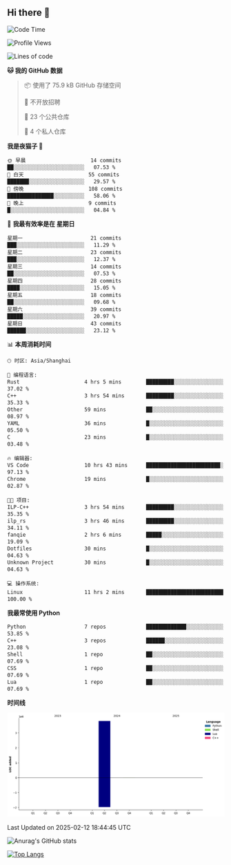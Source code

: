 ## Hi there 👋

<!--
**ZeroMapleQvQ/ZeroMapleQvQ** is a ✨ _special_ ✨ repository because its `README.md` (this file) appears on your GitHub profile.

Here are some ideas to get you started:

- 🔭 I’m currently working on ...
- 🌱 I’m currently learning ...
- 👯 I’m looking to collaborate on ...
- 🤔 I’m looking for help with ...
- 💬 Ask me about ...
- 📫 How to reach me: ...
- 😄 Pronouns: ...
- ⚡ Fun fact: ...
-->

<!--START_SECTION:waka-->
![Code Time](http://img.shields.io/badge/Code%20Time-11%20hrs%202%20mins-blue)

![Profile Views](http://img.shields.io/badge/%E4%B8%AA%E4%BA%BA%E8%B5%84%E6%96%99%E8%A7%82%E7%9C%8B%E6%AC%A1%E6%95%B0-58-blue)

![Lines of code](https://img.shields.io/badge/%E4%BB%8E%E3%80%8CHello%20World%E3%80%8D%E8%B5%B7%E6%88%91%E5%B7%B2%E7%BB%8F%E5%86%99%E4%BA%86-3.8%20million%20%E8%A1%8C%E4%BB%A3%E7%A0%81-blue)

**🐱 我的 GitHub 数据** 

> 📦  使用了 75.9 kB GitHub 存储空间 
 > 
> 🚫 不开放招聘
 > 
> 📜 23 个公共仓库 
 > 
> 🔑 4 个私人仓库 
 > 
**我是夜猫子 🦉** 

```text
🌞 早晨                     14 commits          ██░░░░░░░░░░░░░░░░░░░░░░░   07.53 % 
🌆 白天                     55 commits          ███████░░░░░░░░░░░░░░░░░░   29.57 % 
🌃 傍晚                     108 commits         ███████████████░░░░░░░░░░   58.06 % 
🌙 晚上                     9 commits           █░░░░░░░░░░░░░░░░░░░░░░░░   04.84 % 
```
📅 **我最有效率是在 星期日** 

```text
星期一                      21 commits          ███░░░░░░░░░░░░░░░░░░░░░░   11.29 % 
星期二                      23 commits          ███░░░░░░░░░░░░░░░░░░░░░░   12.37 % 
星期三                      14 commits          ██░░░░░░░░░░░░░░░░░░░░░░░   07.53 % 
星期四                      28 commits          ████░░░░░░░░░░░░░░░░░░░░░   15.05 % 
星期五                      18 commits          ██░░░░░░░░░░░░░░░░░░░░░░░   09.68 % 
星期六                      39 commits          █████░░░░░░░░░░░░░░░░░░░░   20.97 % 
星期日                      43 commits          ██████░░░░░░░░░░░░░░░░░░░   23.12 % 
```


📊 **本周消耗时间** 

```text
🕑︎ 时区: Asia/Shanghai

💬 编程语言: 
Rust                     4 hrs 5 mins        █████████░░░░░░░░░░░░░░░░   37.02 % 
C++                      3 hrs 54 mins       █████████░░░░░░░░░░░░░░░░   35.33 % 
Other                    59 mins             ██░░░░░░░░░░░░░░░░░░░░░░░   08.97 % 
YAML                     36 mins             █░░░░░░░░░░░░░░░░░░░░░░░░   05.50 % 
C                        23 mins             █░░░░░░░░░░░░░░░░░░░░░░░░   03.48 % 

🔥 编辑器: 
VS Code                  10 hrs 43 mins      ████████████████████████░   97.13 % 
Chrome                   19 mins             █░░░░░░░░░░░░░░░░░░░░░░░░   02.87 % 

🐱‍💻 项目: 
ILP-C++                  3 hrs 54 mins       █████████░░░░░░░░░░░░░░░░   35.35 % 
ilp_rs                   3 hrs 46 mins       █████████░░░░░░░░░░░░░░░░   34.11 % 
fanqie                   2 hrs 6 mins        █████░░░░░░░░░░░░░░░░░░░░   19.09 % 
Dotfiles                 30 mins             █░░░░░░░░░░░░░░░░░░░░░░░░   04.63 % 
Unknown Project          30 mins             █░░░░░░░░░░░░░░░░░░░░░░░░   04.63 % 

💻 操作系统: 
Linux                    11 hrs 2 mins       █████████████████████████   100.00 % 
```

**我最常使用 Python** 

```text
Python                   7 repos             █████████████░░░░░░░░░░░░   53.85 % 
C++                      3 repos             ██████░░░░░░░░░░░░░░░░░░░   23.08 % 
Shell                    1 repo              ██░░░░░░░░░░░░░░░░░░░░░░░   07.69 % 
CSS                      1 repo              ██░░░░░░░░░░░░░░░░░░░░░░░   07.69 % 
Lua                      1 repo              ██░░░░░░░░░░░░░░░░░░░░░░░   07.69 % 
```



**时间线**

![Lines of Code chart](https://raw.githubusercontent.com/bkctwy/bkctwy/main/assets/bar_graph.png)


 Last Updated on 2025-02-12 18:44:45 UTC
<!--END_SECTION:waka-->


![Anurag's GitHub stats](https://grs.bkctwy.tech/api?username=bkctwy&theme=dracula&show_icons=true)


[![Top Langs](https://grs.bkctwy.tech/api/top-langs/?username=bkctwy&layout=compact&theme=dracula)](https://github.com/anuraghazra/github-readme-stats)
